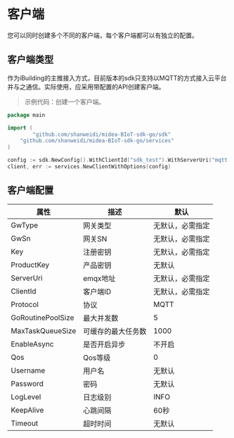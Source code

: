 # 客户端
您可以同时创建多个不同的客户端，每个客户端都可以有独立的配置。

## 客户端类型
作为iBuilding的主推接入方式，目前版本的sdk只支持以MQTT的方式接入云平台并与之通信。实际使用，应采用带配置的API创建客户端。
> 示例代码：创建一个客户端。


```go
package main

import (
        "github.com/shanweidi/midea-BIoT-sdk-go/sdk"
	"github.com/shanweidi/midea-BIoT-sdk-go/services"
)

config := sdk.NewConfig().WithClientId("sdk_test").WithServerUri("mqtt://127.0.0.1:1883")
client, err := services.NewClientWithOptions(config)
```

## 客户端配置

| 属性 | 描述 |默认 |
| -------- | -------------- | -------- |
| GwType  | 网关类型   | 无默认，必需指定 |
| GwSn   | 网关SN | 无默认，必需指定 |
| Key    | 注册密钥   | 无默认，必需指定 |
| ProductKey    | 产品密钥   | 无默认|
| ServerUri    | emqx地址   | 无默认，必需指定 |
| ClientId    | 客户端ID   | 无默认，必需指定 |
| Protocol    | 协议   | MQTT |
| GoRoutinePoolSize    | 最大并发数   | 5 |
| MaxTaskQueueSize    | 可缓存的最大任务数  | 1000 |
| EnableAsync    | 是否开启异步  | 不开启 |
| Qos    | Qos等级  | 0 |
| Username    | 用户名  | 无默认 |
| Password    | 密码  | 无默认 |
| LogLevel    | 日志级别  | INFO |
| KeepAlive    | 心跳间隔  | 60秒 |
| Timeout    | 超时时间  | 无默认 |
